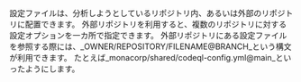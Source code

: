 設定ファイルは、分析しようとしているリポジトリ内、あるいは外部のリポジトリに配置できます。 外部リポジトリを利用すると、複数のリポジトリに対する設定オプションを一カ所で指定できます。 外部リポジトリにある設定ファイルを参照する際には、_OWNER/REPOSITORY/FILENAME@BRANCH_という構文が利用できます。 たとえば_monacorp/shared/codeql-config.yml@main_といったようにします。
